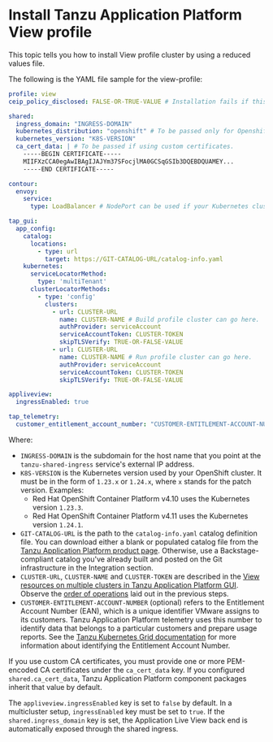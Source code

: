 # Install Tanzu Application Platform View profile

This topic tells you how to install View profile cluster by using a reduced values file.

The following is the YAML file sample for the view-profile:

```yaml
profile: view
ceip_policy_disclosed: FALSE-OR-TRUE-VALUE # Installation fails if this is not set to true. Not a string.

shared:
  ingress_domain: "INGRESS-DOMAIN"
  kubernetes_distribution: "openshift" # To be passed only for Openshift. Defaults to "".
  kubernetes_version: "K8S-VERSION"
  ca_cert_data: | # To be passed if using custom certificates.
    -----BEGIN CERTIFICATE-----
    MIIFXzCCA0egAwIBAgIJAJYm37SFocjlMA0GCSqGSIb3DQEBDQUAMEY...
    -----END CERTIFICATE-----

contour:
  envoy:
    service:
      type: LoadBalancer # NodePort can be used if your Kubernetes cluster doesn't support LoadBalancing.

tap_gui:
  app_config:
    catalog:
      locations:
        - type: url
          target: https://GIT-CATALOG-URL/catalog-info.yaml
    kubernetes:
      serviceLocatorMethod:
        type: 'multiTenant'
      clusterLocatorMethods:
        - type: 'config'
          clusters:
            - url: CLUSTER-URL
              name: CLUSTER-NAME # Build profile cluster can go here.
              authProvider: serviceAccount
              serviceAccountToken: CLUSTER-TOKEN
              skipTLSVerify: TRUE-OR-FALSE-VALUE
            - url: CLUSTER-URL
              name: CLUSTER-NAME # Run profile cluster can go here.
              authProvider: serviceAccount
              serviceAccountToken: CLUSTER-TOKEN
              skipTLSVerify: TRUE-OR-FALSE-VALUE

appliveview:
  ingressEnabled: true

tap_telemetry:
  customer_entitlement_account_number: "CUSTOMER-ENTITLEMENT-ACCOUNT-NUMBER" # (Optional) Identify data for creating Tanzu Application Platform usage reports.
```

Where:

- `INGRESS-DOMAIN` is the subdomain for the host name that you point at the `tanzu-shared-ingress`
service's external IP address.
- `K8S-VERSION` is the Kubernetes version used by your OpenShift cluster. It must be in the form of `1.23.x` or `1.24.x`, where `x` stands for the patch version. Examples:
    - Red Hat OpenShift Container Platform v4.10 uses the Kubernetes version `1.23.3`.
    - Red Hat OpenShift Container Platform v4.11 uses the Kubernetes version `1.24.1`.
- `GIT-CATALOG-URL` is the path to the `catalog-info.yaml` catalog definition file. You can download either a blank or populated catalog file from the [Tanzu Application Platform product page](https://network.tanzu.vmware.com/products/tanzu-application-platform/#/releases/1239018). Otherwise, use a Backstage-compliant catalog you've already built and posted on the Git infrastructure in the Integration section.
- `CLUSTER-URL`, `CLUSTER-NAME` and `CLUSTER-TOKEN` are described in the [View resources on multiple clusters in Tanzu Application Platform GUI](../../tap-gui/cluster-view-setup.md). Observe the [order of operations](../installing-multicluster.md#order-of-operations) laid out in the previous steps.
- `CUSTOMER-ENTITLEMENT-ACCOUNT-NUMBER` (optional) refers to the Entitlement Account Number (EAN), which is a unique identifier VMware assigns to its customers. Tanzu Application Platform telemetry uses this number to identify data that belongs to a particular customers and prepare usage reports. See the [Tanzu Kubernetes Grid documentation](https://docs.vmware.com/en/VMware-Tanzu-Kubernetes-Grid/1.5/vmware-tanzu-kubernetes-grid-15/GUID-cluster-lifecycle-ceip.html#identify-the-entitlement-account-number-2) for more information about identifying the Entitlement Account Number.

If you use custom CA certificates, you must provide one or more PEM-encoded CA certificates under the `ca_cert_data` key. If you configured `shared.ca_cert_data`, Tanzu Application Platform component packages inherit that value by default.

The `appliveview.ingressEnabled` key is set to `false` by default. In a multicluster setup, `ingressEnabled` key must be set to `true`. If the `shared.ingress_domain` key is set, the Application Live View back end is automatically exposed through the shared ingress.
